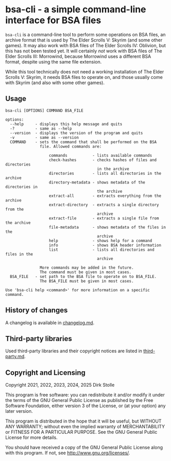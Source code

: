 # bsa-cli - a simple command-line interface for BSA files

`bsa-cli` is a command-line tool to perform some operations on BSA files, an
archive format that is used by The Elder Scrolls V: Skyrim (and some other
games). It may also work with BSA files of The Elder Scrolls IV: Oblivion, but
this has not been tested yet. It will certainly _not_ work with BSA files of
The Elder Scrolls III: Morrowind, because Morrowind uses a different BSA format,
despite using the same file extension.

While this tool technically does not need a working installation of The Elder
Scrolls V: Skyrim, it needs BSA files to operate on, and those usually come with
Skyrim (and also with some other games).

## Usage

```
bsa-cli [OPTIONS] COMMAND BSA_FILE

options:
  --help     - displays this help message and quits
  -?         - same as --help
  --version  - displays the version of the program and quits
  -v         - same as --version
  COMMAND    - sets the command that shall be performed on the BSA
               file. Allowed commands are:

                   commands           - lists available commands
                   check-hashes       - checks hashes of files and directories
                                        in the archive
                   directories        - lists all directories in the archive
                   directory-metadata - shows metadata of the directories in
                                        the archive
                   extract-all        - extracts everything from the archive
                   extract-directory  - extracts a single directory from the
                                        archive
                   extract-file       - extracts a single file from the archive
                   file-metadata      - shows metadata of the files in the
                                        archive
                   help               - shows help for a command
                   info               - shows BSA header information
                   list               - lists all directories and files in the
                                        archive

               More commands may be added in the future.
               The command must be given in most cases.
  BSA_FILE   - set path to the BSA file to operate on to BSA_FILE.
               The BSA_FILE must be given in most cases.

Use 'bsa-cli help <command>' for more information on a specific command.
```

## History of changes

A changelog is available in [changelog.md](./changelog.md).

## Third-party libraries

Used third-party libraries and their copyright notices are listed in
[third-party.md](./third-party.md).

## Copyright and Licensing

Copyright 2021, 2022, 2023, 2024, 2025  Dirk Stolle

This program is free software: you can redistribute it and/or modify
it under the terms of the GNU General Public License as published by
the Free Software Foundation, either version 3 of the License, or
(at your option) any later version.

This program is distributed in the hope that it will be useful,
but WITHOUT ANY WARRANTY; without even the implied warranty of
MERCHANTABILITY or FITNESS FOR A PARTICULAR PURPOSE.  See the
GNU General Public License for more details.

You should have received a copy of the GNU General Public License
along with this program.  If not, see <http://www.gnu.org/licenses/>.
